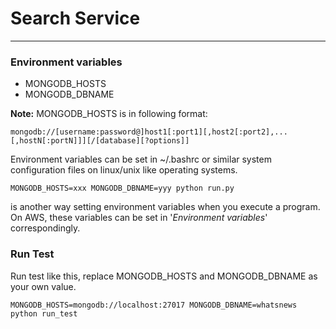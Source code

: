 # Search Service

----

### Environment variables
+ MONGODB_HOSTS
+ MONGODB_DBNAME

**Note:** MONGODB_HOSTS is in following format:
```shell
mongodb://[username:password@]host1[:port1][,host2[:port2],...[,hostN[:portN]]][/[database][?options]]
```

Environment variables can be set in ~/.bashrc or similar system configuration
files on linux/unix like operating systems.
```
MONGODB_HOSTS=xxx MONGODB_DBNAME=yyy python run.py
```
is another way setting environment variables when you execute a program.
On AWS, these variables can be set in '*Environment variables*' correspondingly.

### Run Test
Run test like this, replace MONGODB_HOSTS and MONGODB_DBNAME as your own value.
```shell
MONGODB_HOSTS=mongodb://localhost:27017 MONGODB_DBNAME=whatsnews python run_test
```